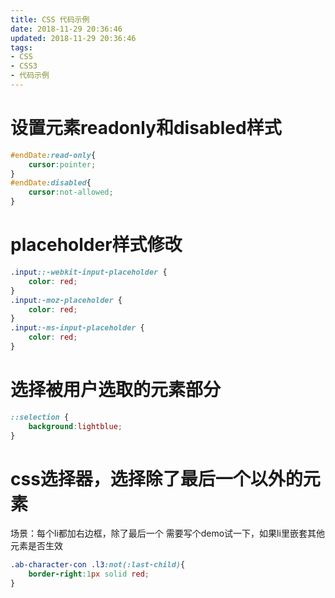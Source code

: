 ```yaml
---
title: CSS 代码示例
date: 2018-11-29 20:36:46
updated: 2018-11-29 20:36:46
tags:
- CSS
- CSS3
- 代码示例
---
```


# 设置元素readonly和disabled样式
```css
#endDate:read-only{
    cursor:pointer;
}
#endDate:disabled{
    cursor:not-allowed;
}
```

<!---more--->

# placeholder样式修改

```css
.input::-webkit-input-placeholder {
    color: red;
}
.input:-moz-placeholder {
    color: red;
}
.input:-ms-input-placeholder {
    color: red;
}
```

# 选择被用户选取的元素部分

```css
::selection {
    background:lightblue;
}
```

# css选择器，选择除了最后一个以外的元素
场景：每个li都加右边框，除了最后一个
需要写个demo试一下，如果li里嵌套其他元素是否生效
```css
.ab-character-con .l3:not(:last-child){
    border-right:1px solid red;
}
```














